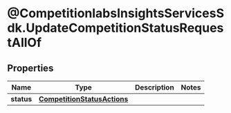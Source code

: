 # @CompetitionlabsInsightsServicesSdk.UpdateCompetitionStatusRequestAllOf

## Properties

Name | Type | Description | Notes
------------ | ------------- | ------------- | -------------
**status** | [**CompetitionStatusActions**](CompetitionStatusActions.md) |  | 


